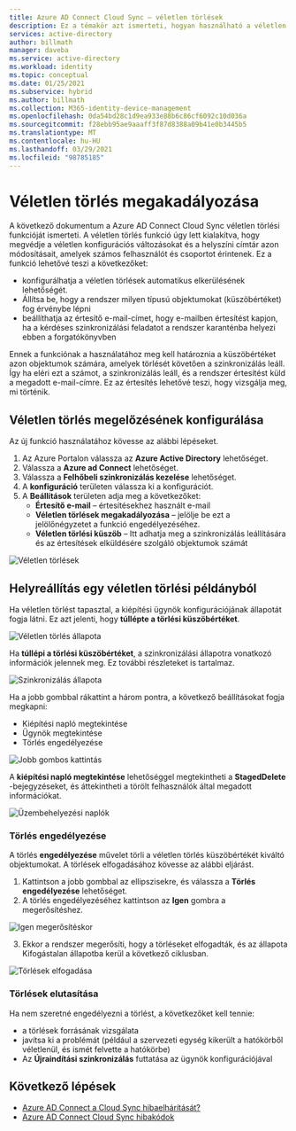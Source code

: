 ```yaml
---
title: Azure AD Connect Cloud Sync – véletlen törlések
description: Ez a témakör azt ismerteti, hogyan használható a véletlen törlés funkció a törlés megakadályozására.
services: active-directory
author: billmath
manager: daveba
ms.service: active-directory
ms.workload: identity
ms.topic: conceptual
ms.date: 01/25/2021
ms.subservice: hybrid
ms.author: billmath
ms.collection: M365-identity-device-management
ms.openlocfilehash: 0da54bd28c1d9ea933e88b6c86cf6092c10d036a
ms.sourcegitcommit: f28ebb95ae9aaaff3f87d8388a09b41e0b3445b5
ms.translationtype: MT
ms.contentlocale: hu-HU
ms.lasthandoff: 03/29/2021
ms.locfileid: "98785185"
---
```

# <a name="accidental-delete-prevention"></a>Véletlen törlés megakadályozása

A következő dokumentum a Azure AD Connect Cloud Sync véletlen törlési funkcióját ismerteti.  A véletlen törlés funkció úgy lett kialakítva, hogy megvédje a véletlen konfigurációs változásokat és a helyszíni címtár azon módosításait, amelyek számos felhasználót és csoportot érintenek.  Ez a funkció lehetővé teszi a következőket:

- konfigurálhatja a véletlen törlések automatikus elkerülésének lehetőségét. 
- Állítsa be, hogy a rendszer milyen típusú objektumokat (küszöbértéket) fog érvénybe lépni 
- beállíthatja az értesítő e-mail-címet, hogy e-mailben értesítést kapjon, ha a kérdéses szinkronizálási feladatot a rendszer karanténba helyezi ebben a forgatókönyvben 

Ennek a funkciónak a használatához meg kell határoznia a küszöbértéket azon objektumok számára, amelyek törlését követően a szinkronizálás leáll.  Így ha eléri ezt a számot, a szinkronizálás leáll, és a rendszer értesítést küld a megadott e-mail-címre.  Ez az értesítés lehetővé teszi, hogy vizsgálja meg, mi történik.


## <a name="configure-accidental-delete-prevention"></a>Véletlen törlés megelőzésének konfigurálása
Az új funkció használatához kövesse az alábbi lépéseket.


1.  Az Azure Portalon válassza az **Azure Active Directory** lehetőséget.
2.  Válassza a **Azure ad Connect** lehetőséget.
3.  Válassza a **Felhőbeli szinkronizálás kezelése** lehetőséget.
4. A **konfiguráció** területen válassza ki a konfigurációt.
5. A **Beállítások** területen adja meg a következőket:
    - **Értesítő e-mail** – értesítésekhez használt e-mail
    - **Véletlen törlések megakadályozása** – jelölje be ezt a jelölőnégyzetet a funkció engedélyezéséhez.
    - **Véletlen törlési küszöb** – Itt adhatja meg a szinkronizálás leállítására és az értesítések elküldésére szolgáló objektumok számát

![Véletlen törlések](media/how-to-accidental-deletes/accident-1.png)

## <a name="recovering-from-an-accidental-delete-instance"></a>Helyreállítás egy véletlen törlési példányból
Ha véletlen törlést tapasztal, a kiépítési ügynök konfigurációjának állapotát fogja látni.  Ez azt jelenti, hogy **túllépte a törlési küszöbértéket**.
 
![Véletlen törlés állapota](media/how-to-accidental-deletes/delete-1.png)

Ha **túllépi a törlési küszöbértéket**, a szinkronizálási állapotra vonatkozó információk jelennek meg.  Ez további részleteket is tartalmaz. 
 
 ![Szinkronizálás állapota](media/how-to-accidental-deletes/delete-2.png)

Ha a jobb gombbal rákattint a három pontra, a következő beállításokat fogja megkapni:
 - Kiépítési napló megtekintése
 - Ügynök megtekintése
 - Törlés engedélyezése

 ![Jobb gombos kattintás](media/how-to-accidental-deletes/delete-3.png)

A **kiépítési napló megtekintése** lehetőséggel megtekintheti a **StagedDelete** -bejegyzéseket, és áttekintheti a törölt felhasználók által megadott információkat.
 
 ![Üzembehelyezési naplók](media/how-to-accidental-deletes/delete-7.png)

### <a name="allowing-deletes"></a>Törlés engedélyezése

A törlés **engedélyezése** művelet törli a véletlen törlés küszöbértékét kiváltó objektumokat.  A törlések elfogadásához kövesse az alábbi eljárást.  

1. Kattintson a jobb gombbal az ellipszisekre, és válassza a **Törlés engedélyezése** lehetőséget.
2. A törlés engedélyezéséhez kattintson az **Igen** gombra a megerősítéshez.
 
 ![Igen megerősítéskor](media/how-to-accidental-deletes/delete-4.png)

3. Ekkor a rendszer megerősíti, hogy a törléseket elfogadták, és az állapota Kifogástalan állapotba kerül a következő ciklusban. 
 
 ![Törlések elfogadása](media/how-to-accidental-deletes/delete-8.png)

### <a name="rejecting-deletions"></a>Törlések elutasítása

Ha nem szeretné engedélyezni a törlést, a következőket kell tennie:
- a törlések forrásának vizsgálata
- javítsa ki a problémát (például a szervezeti egység kikerült a hatókörből véletlenül, és ismét felvette a hatókörbe)
- Az **Újraindítási szinkronizálás** futtatása az ügynök konfigurációjával

## <a name="next-steps"></a>Következő lépések 

- [Azure AD Connect a Cloud Sync hibaelhárítását?](how-to-troubleshoot.md)
- [Azure AD Connect Cloud Sync hibakódok](reference-error-codes.md)
 

